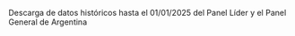 Descarga de datos históricos hasta el 01/01/2025 del Panel Líder y el Panel General de Argentina



